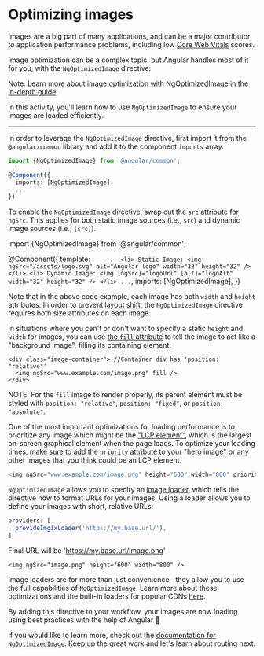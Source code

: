 # Optimizing images

Images are a big part of many applications, and can be a major contributor to application performance problems, including low [Core Web Vitals](https://web.dev/explore/learn-core-web-vitals) scores.

Image optimization can be a complex topic, but Angular handles most of it for you, with the `NgOptimizedImage` directive.

Note: Learn more about [image optimization with NgOptimizedImage in the in-depth guide](/guide/image-optimization).

In this activity, you'll learn how to use `NgOptimizedImage` to ensure your images are loaded efficiently.

<hr>

<docs-workflow>

<docs-step title="Import the NgOptimizedImage directive">

In order to leverage the `NgOptimizedImage` directive, first import it from the `@angular/common` library and add it to the component `imports` array.

```ts
import {NgOptimizedImage} from '@angular/common';

@Component({
  imports: [NgOptimizedImage],
  ...
})
```

</docs-step>

<docs-step title="Update the src attribute to be ngSrc">

To enable the `NgOptimizedImage` directive, swap out the `src` attribute for `ngSrc`. This applies for both static image sources (i.e., `src`) and dynamic image sources (i.e., `[src]`).

<docs-code language="angular-ts" highlight="[[9], [13]]">
import {NgOptimizedImage} from '@angular/common';

@Component({
template: `     ...
    <li>
      Static Image:
      <img ngSrc="/assets/logo.svg" alt="Angular logo" width="32" height="32" />
    </li>
    <li>
      Dynamic Image:
      <img [ngSrc]="logoUrl" [alt]="logoAlt" width="32" height="32" />
    </li>
    ...
  `,
imports: [NgOptimizedImage],
})
</docs-code>

</docs-step>

<docs-step title="Add width and height attributes">

Note that in the above code example, each image has both `width` and `height` attributes. In order to prevent [layout shift](https://web.dev/articles/cls), the `NgOptimizedImage` directive requires both size attributes on each image.

In situations where you can't or don't want to specify a static `height` and `width` for images, you can use [the `fill` attribute](https://web.dev/articles/cls) to tell the image to act like a "background image", filling its containing element:

```angular-html
<div class="image-container"> //Container div has 'position: "relative"'
  <img ngSrc="www.example.com/image.png" fill />
</div>
```

NOTE: For the `fill` image to render properly, its parent element must be styled with `position: "relative"`, `position: "fixed"`, or `position: "absolute"`.

</docs-step>

<docs-step title="Prioritize important images">

One of the most important optimizations for loading performance is to prioritize any image which might be the ["LCP element"](https://web.dev/articles/optimize-lcp), which is the largest on-screen graphical element when the page loads. To optimize your loading times, make sure to add the `priority` attribute to your "hero image" or any other images that you think could be an LCP element.

```ts
<img ngSrc="www.example.com/image.png" height="600" width="800" priority />
```

</docs-step>

<docs-step title="Optional: Use an image loader">

`NgOptimizedImage` allows you to specify an [image loader](guide/image-optimization#configuring-an-image-loader-for-ngoptimizedimage), which tells the directive how to format URLs for your images. Using a loader allows you to define your images with short, relative URLs:

```ts
providers: [
  provideImgixLoader('https://my.base.url/'),
]
```

Final URL will be 'https://my.base.url/image.png'

```angular-html
<img ngSrc="image.png" height="600" width="800" />
```

Image loaders are for more than just convenience--they allow you to use the full capabilities of `NgOptimizedImage`. Learn more about these optimizations and the built-in loaders for popular CDNs [here](guide/image-optimization#configuring-an-image-loader-for-ngoptimizedimage).

</docs-step>

</docs-workflow>

By adding this directive to your workflow, your images are now loading using best practices with the help of Angular 🎉

If you would like to learn more, check out the [documentation for `NgOptimizedImage`](guide/image-optimization). Keep up the great work and let's learn about routing next.
